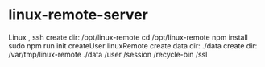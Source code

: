 # linux-remote-server
Linux , ssh
create dir: /opt/linux-remote
cd /opt/linux-remote
npm install
sudo npm run init
createUser linuxRemote
create data dir: ./data
create dir:  /var/tmp/linux-remote
./data
  /user
    /session
    /recycle-bin
  /ssl